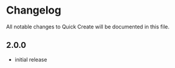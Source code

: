 # Changelog

All notable changes to Quick Create will be documented in this file.

## 2.0.0

- initial release

